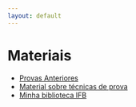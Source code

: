 ```yaml
---
layout: default
---
```


# Materiais

- [Provas Anteriores]()
- [Material sobre técnicas de prova](assets/proofs.pdf)
- [Minha biblioteca IFB](https://www.ifb.edu.br/espaco-do-estudante/noticias/29605-minha-biblioteca-possibilita-acesso-a-acervos-digitais-para-comunidade-do-ifb)